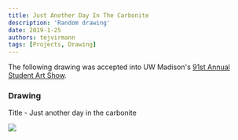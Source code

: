 ```yaml
---
title: Just Another Day In The Carbonite
description: 'Random drawing'
date: 2019-1-25
authors: tejvirmann
tags: [Projects, Drawing]
---
```


The following drawing was accepted into UW Madison's [91st Annual Student Art Show](https://terraceviews.org/behind-the-art-91st-annual-student-art-show/).

### Drawing

Title - Just another day in the carbonite

![](https://firebasestorage.googleapis.com/v0/b/tejvir-website.appspot.com/o/Carbonite%2Fcarbonite.jpg?alt=media&token=d93d7be5-1e2b-4b19-b637-6214ccd93fa3)
